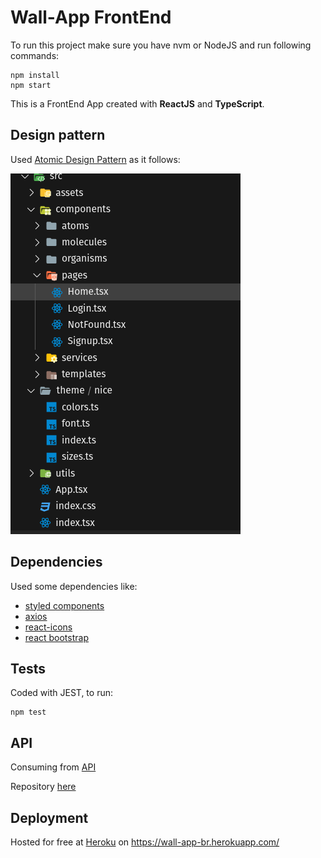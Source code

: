 # Wall-App FrontEnd

To run this project make sure you have nvm or NodeJS and run following commands:

    npm install
    npm start

<p>
This is a FrontEnd App created with <strong>ReactJS</strong> and <strong>TypeScript</strong>.

## Design pattern

Used [Atomic Design Pattern](https://atomicdesign.bradfrost.com/chapter-2/) as it follows:

<img src="src/assets/atomic.png">

## Dependencies

Used some dependencies like:

- [styled components](https://styled-components.com/)
- [axios](https://github.com/axios/axios)
- [react-icons](https://react-icons.github.io/react-icons/)
- [react bootstrap](https://react-bootstrap.github.io/)


## Tests

Coded with JEST, to run:
    
    npm test
    
## API
Consuming from [API](https://wall-app-api-br.herokuapp.com/)

Repository [here](https://github.com/ficast/wallapp-backend)

## Deployment

Hosted for free at [Heroku](https://www.heroku.com/) on https://wall-app-br.herokuapp.com/
